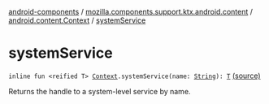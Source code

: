 [android-components](../../index.md) / [mozilla.components.support.ktx.android.content](../index.md) / [android.content.Context](index.md) / [systemService](./system-service.md)

# systemService

`inline fun <reified T> `[`Context`](https://developer.android.com/reference/android/content/Context.html)`.systemService(name: `[`String`](https://kotlinlang.org/api/latest/jvm/stdlib/kotlin/-string/index.html)`): `[`T`](system-service.md#T) [(source)](https://github.com/mozilla-mobile/android-components/blob/master/components/support/ktx/src/main/java/mozilla/components/support/ktx/android/content/Context.kt#L44)

Returns the handle to a system-level service by name.

